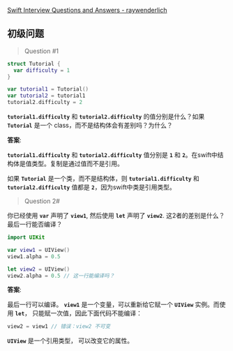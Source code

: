 [Swift Interview Questions and Answers - raywenderlich](https://www.raywenderlich.com/762435-swift-interview-questions-and-answers)



## 初级问题



> Question #1



```swift
struct Tutorial {
  var difficulty = 1
}

var tutorial1 = Tutorial()
var tutorial2 = tutorial1
tutorial2.difficulty = 2
```

**`tutorial1.difficulty`** 和 **`tutorial2.difficulty`** 的值分别是什么？如果 **`Tutorial`** 是一个 class，而不是结构体会有差别吗？为什么？



**答案**:

**`tutorial1.difficulty`** 和 **`tutorial2.difficulty`** 值分别是 **`1`** 和 **`2`**。在swift中结构体是值类型。复制是通过值而不是引用。

如果 **`Tutorial`** 是一个类，而不是结构体，则 **`tutorial1.difficulty`** 和 **`tutorial2.difficulty`** 值都是 **`2`**，因为swift中类是引用类型。



> Question 2#

你已经使用 **`var`** 声明了 **`view1`**, 然后使用 **`let`** 声明了 **`view2`**. 这2者的差别是什么？最后一行能否编译？

```swift
import UIKit

var view1 = UIView()
view1.alpha = 0.5

let view2 = UIView()
view2.alpha = 0.5 // 这一行能编译吗？
```



**答案**:

最后一行可以编译。 **`view1`** 是一个变量，可以重新给它赋一个 **`UIView`** 实例。而使用 **`let`**， 只能赋一次值，因此下面代码不能编译：

```swift
view2 = view1 // 错误：view2 不可变
```

**`UIView`** 是一个引用类型， 可以改变它的属性。